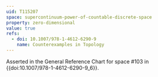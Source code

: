 ```yaml
---
uid: T115207
space: supercontinuum-power-of-countable-discrete-space
property: zero-dimensional
value: true
refs:
  - doi: 10.1007/978-1-4612-6290-9
    name: Counterexamples in Topology
---
```

Asserted in the General Reference Chart for space #103
in {{doi:10.1007\/978-1-4612-6290-9_6}}.
